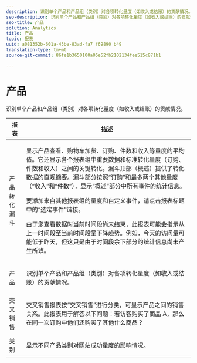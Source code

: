 ```yaml
---
description: 识别单个产品和产品组（类别）对各项转化量度（如收入或结账）的贡献情况。
seo-description: 识别单个产品和产品组（类别）对各项转化量度（如收入或结账）的贡献情况。
seo-title: 产品
solution: Analytics
title: 产品
topic: 报表
uuid: a081352b-601a-43be-83ad-fa7 f69890 b49
translation-type: tm+mt
source-git-commit: 86fe1b3650100a05e52fb2102134fee515c871b1

---
```



# 产品

识别单个产品和产品组（类别）对各项转化量度（如收入或结账）的贡献情况。

<table id="table_E8F96FC92BF44993B79DD3D6AFABCB60"> 
 <thead> 
  <tr> 
   <th colname="col1" class="entry"> 报表 </th> 
   <th colname="col2" class="entry"> 描述 </th> 
  </tr> 
 </thead>
 <tbody> 
  <tr> 
   <td colname="col1"> 产品转化漏斗 </td> 
   <td colname="col2"> <p> 显示产品查看、购物车加货、订购、件数和收入等量度的平均值。它还显示各个报表组中重要数据和标准转化量度（订购、件数和收入）之间的关键转化。漏斗顶部（概述）提供了转化数据的直观摘要。漏斗部分按照“订购”和最多两个其他量度（“收入”和“件数”），显示“概述”部分中所有事件的统计信息。 </p> <p>要添加来自其他报表组的量度和自定义事件，请点击报表标题中的“选定事件”<span class="uicontrol"></span>链接。 </p> <p>由于您查看数据时当前时间段尚未结束，此报表可能会指示从上一时间段至当前时间段呈下降趋势。例如，今天的访问量可能低于昨天，但这只是由于时间段余下部分的统计信息尚未产生所致。 </p> </td> 
  </tr> 
  <tr> 
   <td colname="col1"> 产品 </td> 
   <td colname="col2"> <p> 识别单个产品和产品组（类别）对各项转化量度（如收入或结账）的贡献情况。 </p> </td> 
  </tr> 
  <tr> 
   <td colname="col1"> 交叉销售 </td> 
   <td colname="col2"> <p> 交叉销售报表按“交叉销售”进行分类，可显示产品之间的销售关系。此报表用于解答以下问题：若访客购买了商品 A，那么在同一次订购中他们还购买了其他什么商品？ </p> </td> 
  </tr> 
  <tr> 
   <td colname="col1"> 类别 </td> 
   <td colname="col2"> <p> 显示不同产品类别对网站成功量度的影响情况。 </p> </td> 
  </tr> 
 </tbody> 
</table>

